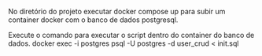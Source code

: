 No diretório do projeto executar docker compose up para subir um container docker com o banco de dados postgresql.

Execute o comando para executar o script dentro do container do banco de dados.
docker exec -i postgres psql -U postgres -d user_crud < init.sql
